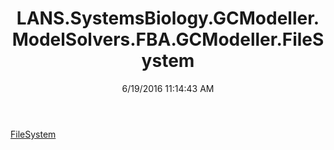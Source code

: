﻿---
title: LANS.SystemsBiology.GCModeller.ModelSolvers.FBA.GCModeller.FileSystem
date: 6/19/2016 11:14:43 AM
---

[FileSystem](T-LANS.SystemsBiology.GCModeller.ModelSolvers.FBA.GCModeller.FileSystem.FileSystem.html)
